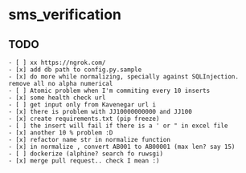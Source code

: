 # sms_verification 

## TODO
    - [ ] xx https://ngrok.com/
    - [x] add db path to config.py.sample
    - [x] do more while normalizing, specially against SQLInjection. remove all no alpha numerical
    - [ ] Atomic problem when I'm commiting every 10 inserts
    - [x] some health check url
    - [ ] get input only from Kavenegar url i
    - [x] there is problem with JJ10000000000 and JJ100
    - [x] create requirements.txt (pip freeze)
    - [ ] the insert will fail if there is a ' or " in excel file
    - [x] another 10 % problem :D
    - [x] refactor name str in normalize function
    - [x] in normalize , convert AB001 to AB00001 (max len? say 15)
    - [ ] dockerize (alphine? search fo ruwsgi)
    - [x] merge pull request.. check I mean :)